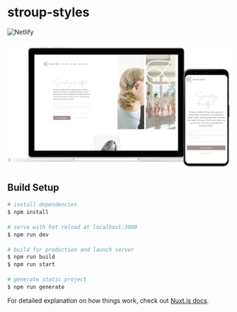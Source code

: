 # stroup-styles

![Netlify](https://img.shields.io/netlify/7510c99c-1caf-405f-be3d-19f554fcc1e3)

![Website Preview](https://github.com/jon-codes/stroup-styles/blob/media/preview.png?raw=true)

## Build Setup

```bash
# install dependencies
$ npm install

# serve with hot reload at localhost:3000
$ npm run dev

# build for production and launch server
$ npm run build
$ npm run start

# generate static project
$ npm run generate
```

For detailed explanation on how things work, check out [Nuxt.js docs](https://nuxtjs.org).
